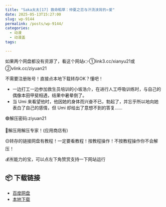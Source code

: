 ```yaml
---
title: "Saka太太[17] 救命稻草：仲夏之恋与汗流浃背的⭐爱"
date: 2025-05-13T15:27:00
slug: wp-9144
permalink: /posts/wp-9144/
categories:
  - 动漫
  - 动漫盖
tags:

---
```


如果两个网盘都没有资源了，看这个网站👉①link3.cc/xianyu21或②vlink.cc/ziyuan21

不需要注册账号！直接点本地下载转存OK？懂吧！

*   一边打工一边参加救生员培训的小坂浩介，在进行人工呼吸训练时，与自己的偶像本田甲斐相遇，结果中暑晕倒了。
*   当 Umi 来看望他时，他因她的身体而兴奋不已，勃起了，并忘乎所以地向她表白了自己的感情，但 Umi 却给出了意想不到的答复……

🟢解压密码:ziyuan21

🔵解压用解压专家！(应用商店有)

🟡转存的链接网盘有教程！一定要看教程！按教程操作！不按教程操作你不会解压！

💰🈶能力的宝，可以点左下角赞赏支持一下网站运行

## 📦 下载链接
- [百度网盘](https://blziyuan21.com/pay-download/9144?key=ba6e14d9bc&down_id=0)
- [本地下载](https://blziyuan21.com/pay-download/9144?key=ba6e14d9bc&down_id=1)

